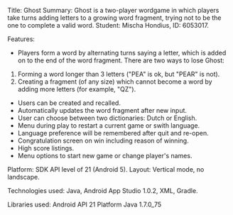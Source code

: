 Title: Ghost
Summary: Ghost is a two-player wordgame in which players take turns adding letters to a growing word fragment, trying not to be the one to complete a valid word.
Student: Mischa Hondius, ID: 6053017.

Features:

* Players form a word by alternating turns saying a letter, which is added on to the end of the word fragment. There are two ways to lose Ghost:
1. Forming a word longer than 3 letters ("PEA" is ok, but "PEAR" is not).
2. Creating a fragment (of any size) which cannot become a word by adding more letters (for example, "QZ").

* Users can be created and recalled. 
* Automatically updates the word fragment after new input.
* User can choose between two dictionaries: Dutch or English.
* Menu during play to restart a current game or swith language. 
* Language preference will be remembered after quit and re-open.
* Congratulation screen on win including reason of winning.
* High score listings.
* Menu options to start new game or change player's names.

Platform:  SDK API level of 21 (Android 5).
Layout: Vertical mode, no landscape.

Technologies used:
Java, Android App Studio 1.0.2, XML, Gradle.

Libraries used:
Android API 21 Platform
Java 1.7.0_75